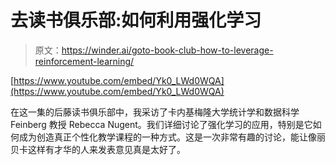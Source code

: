 # 去读书俱乐部:如何利用强化学习

> 原文：<https://winder.ai/goto-book-club-how-to-leverage-reinforcement-learning/>

[https://www.youtube.com/embed/Yk0_LWd0WQA](https://www.youtube.com/embed/Yk0_LWd0WQA)

在这一集的后藤读书俱乐部中，我采访了卡内基梅隆大学统计学和数据科学 Feinberg 教授 Rebecca Nugent。我们详细讨论了强化学习的应用，特别是它如何成为创造真正个性化教学课程的一种方式。这是一次非常有趣的讨论，能让像丽贝卡这样有才华的人来发表意见真是太好了。